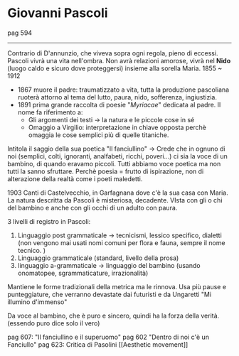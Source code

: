 # Giovanni Pascoli 
pag 594 
___

Contrario di D'annunzio, che viveva sopra ogni regola, pieno di eccessi. 
Pascoli vivrà una vita nell'ombra. 
Non avrà relazioni amorose, vivrà nel **Nido** (luogo caldo e sicuro dove proteggersi) insieme alla sorella Maria. 
1855 ~ 1912 
- 1867 muore il padre: traumatizzato a vita, tutta la produzione pascoliana ruoterà attorno al tema del lutto, paura, nido, sofferenza, ingiustizia. 
- 1891 prima grande raccolta di poesie "*Myriacae*" dedicata al padre. Il nome fa riferimento a: 
	- Gli argomenti dei testi -> la natura e le piccole cose in sé 
	- Omaggio a Virgilio: interpretazione in chiave opposta perchè omaggia le cose semplici più di quelle titaniche.

Intitola il saggio della sua poetica "Il fanciullino" -> Crede che in ognuno di noi (semplici, colti, ignoranti, analfabeti, ricchi, poveri...) ci sia la voce di un bambino, di quando eravamo piccoli. Tutti abbiamo voce poetica ma non tutti la sanno sfruttare. Perchè poesia = frutto di ispirazione, non di alterazione della realtà come i poeti maledetti. 

1903 Canti di Castelvecchio, in Garfagnana dove c'è la sua casa con Maria. 
La natura descritta da Pascoli è misteriosa, decadente. VIsta con gli o chi del bambino e anche con gli occhi di un adulto con paura. 

3 livelli di registro in Pascoli:
1. Linguaggio post grammaticale -> tecnicismi, lessico specifico, dialetti (non vengono mai usati nomi comuni per flora e fauna, sempre il nome tecnico. )
2. Linguaggio grammaticale (standard, livello della prosa)
3. linguaggio a-grammaticale -> linguaggio del bambino (usando onomatopee, sgrammaticature, irrazionalità)

Mantiene le forme tradizionali della metrica ma le rinnova. Usa più pause e punteggiature, che verranno devastate dai futuristi e da Ungaretti "Mi illumino d'immenso"

Da voce al bambino, che è puro e sincero, quindi ha la forza della verità. (essendo puro dice solo il vero)

pag 607: "Il fanciullino e il superuomo"
pag 602 "Dentro di noi c'è un Fanciullo"
pag 623: Critica di Pasolini [[Aesthetic movement]]


















